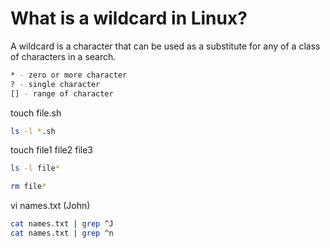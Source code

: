 # What is a wildcard in Linux?

A wildcard is a character that can be used as a substitute for any of a class of characters in a search.
```bash
* - zero or more character
? - single character
[] - range of character
```
touch file.sh
```bash
ls -l *.sh
```
touch file1 file2 file3
```bash
ls -l file*
```
```bash
rm file*
```
vi names.txt
(John)
```bash
cat names.txt | grep ^J
cat names.txt | grep ^n
```
